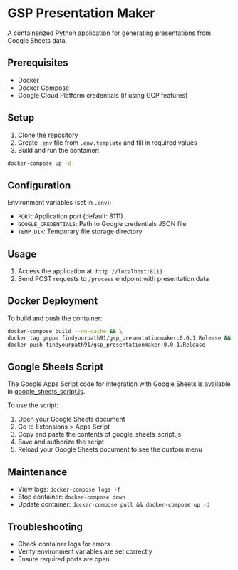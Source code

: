 # GSP Presentation Maker

A containerized Python application for generating presentations from Google Sheets data.

## Prerequisites

- Docker
- Docker Compose
- Google Cloud Platform credentials (if using GCP features)

## Setup

1. Clone the repository
2. Create `.env` file from `.env.template` and fill in required values
3. Build and run the container:

```bash
docker-compose up -d
```

## Configuration

Environment variables (set in `.env`):

- `PORT`: Application port (default: 8111)
- `GOOGLE_CREDENTIALS`: Path to Google credentials JSON file
- `TEMP_DIR`: Temporary file storage directory

## Usage

1. Access the application at: `http://localhost:8111`
2. Send POST requests to `/process` endpoint with presentation data

## Docker Deployment

To build and push the container:

```bash
docker-compose build --no-cache && \
docker tag gsppm findyourpath91/gsp_presentationmaker:0.0.1.Release && \
docker push findyourpath91/gsp_presentationmaker:0.0.1.Release
```

## Google Sheets Script

The Google Apps Script code for integration with Google Sheets is available in [google_sheets_script.js](./google_sheets_script.js).

To use the script:
1. Open your Google Sheets document
2. Go to Extensions > Apps Script
3. Copy and paste the contents of google_sheets_script.js
4. Save and authorize the script
5. Reload your Google Sheets document to see the custom menu

## Maintenance

- View logs: `docker-compose logs -f`
- Stop container: `docker-compose down`
- Update container: `docker-compose pull && docker-compose up -d`

## Troubleshooting

- Check container logs for errors
- Verify environment variables are set correctly
- Ensure required ports are open
